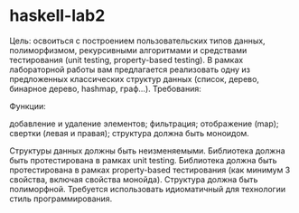 # haskell-lab2

Цель: освоиться с построением пользовательских типов данных, полиморфизмом, рекурсивными алгоритмами и средствами тестирования (unit testing, property-based testing).
В рамках лабораторной работы вам предлагается реализовать одну из предложенных классических структур данных (список, дерево, бинарное дерево, hashmap, граф...).
Требования:

Функции:

добавление и удаление элементов;
фильтрация;
отображение (map);
свертки (левая и правая);
структура должна быть моноидом.


Структуры данных должны быть неизменяемыми.
Библиотека должна быть протестирована в рамках unit testing.
Библиотека должна быть протестирована в рамках property-based тестирования (как минимум 3 свойства, включая свойства монойда).
Структура должна быть полиморфной.
Требуется использовать идиоматичный для технологии стиль программирования.
